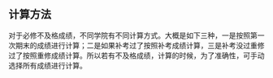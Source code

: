 ## 计算方法

对于必修不及格成绩，不同学院有不同计算方式。大概是如下三种，一是按照第一次期末的成绩进行计算；二是如果补考过了按照补考成绩计算，三是补考没过重修过了按照重修成绩计算。所以若有不及格成绩，计算的时候，为了准确性，可手动选择所有成绩进行计算。
